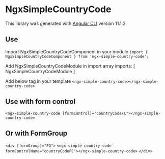 # NgxSimpleCountryCode

This library was generated with [Angular CLI](https://github.com/angular/angular-cli) version 11.1.2.

## Use

Import NgxSimpleCountryCodeComponent in your module
`import { NgxSimpleCountryCodeComponent } from 'ngx-simple-country-code';`

Add NgxSimpleCountryCodeModule in import array
imports: [
    NgxSimpleCountryCodeModule
  ]

Add below tag in your template
`<ngx-simple-country-code></ngx-simple-country-code>`

## Use with form control

`<ngx-simple-country-code [formControl]="countryCodeFC"></ngx-simple-country-code>`

## Or with FormGroup

`<div [formGroup]="FG">`
  `<ngx-simple-country-code formControlName="countryCodeFC"></ngx-simple-country-code>`
`</div>`
